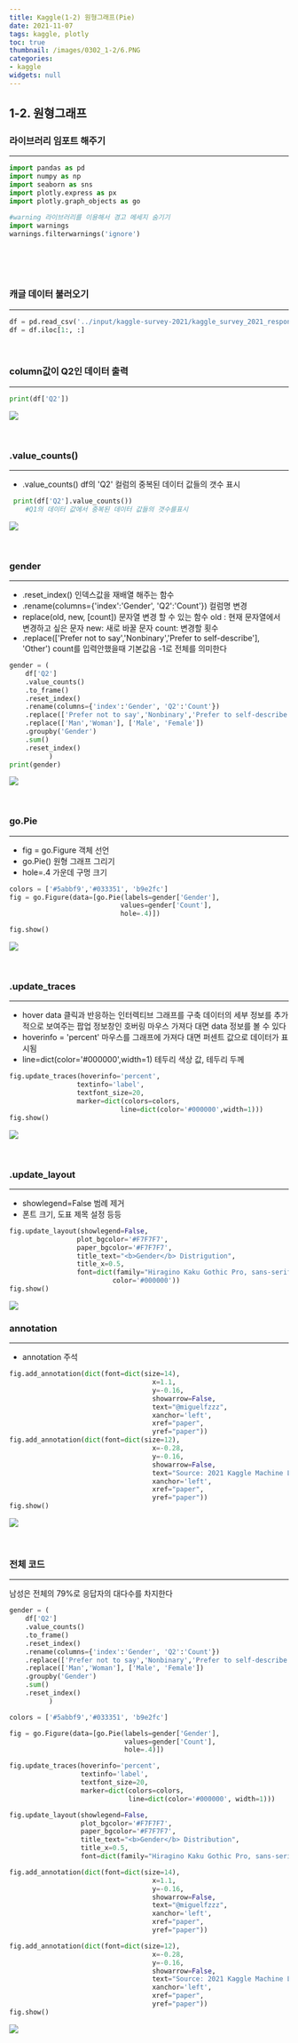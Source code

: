```yaml
---
title: Kaggle(1-2) 원형그래프(Pie)
date: 2021-11-07
tags: kaggle, plotly
toc: true
thumbnail: /images/0302_1-2/6.PNG
categories: 
- kaggle
widgets: null
---
```


## **1-2. 원형그래프**
### **라이브러리 임포트 해주기**
---
```python
import pandas as pd 
import numpy as np
import seaborn as sns
import plotly.express as px
import plotly.graph_objects as go

#warning 라이브러리를 이용해서 경고 메세지 숨기기
import warnings
warnings.filterwarnings('ignore')     
```

<br>
<br>
<br>

### **캐글 데이터 불러오기**
---

```python
df = pd.read_csv('../input/kaggle-survey-2021/kaggle_survey_2021_responses.csv')
df = df.iloc[1:, :]      
```
<br>

### **column값이 Q2인 데이터 출력**
---

```python
print(df['Q2'])
```
![](/images/0302_1-2/1.PNG)

<br>

### **.value_counts()**
---
- .value_counts()
df의 'Q2' 컬럼의 중복된 데이터 값들의 갯수 표시<br>

```python
 print(df['Q2'].value_counts())
    #Q1의 데이터 값에서 중복된 데이터 값들의 갯수를표시
```
![](/images/0302_1-2/2.PNG)

<br>

### **gender**
---

- .reset_index()
인덱스값을 재배열 해주는 함수
- .rename(columns={'index':'Gender', 'Q2':'Count'})
컬럼명 변경
- replace(old, new, [count])
문자열 변경 할 수 있는 함수
old : 현재 문자열에서 변경하고 싶은 문자
new: 새로 바꿀 문자
count: 변경할 횟수
- .replace(['Prefer not to say','Nonbinary','Prefer to self-describe'], 'Other')
count를 입력안했을때 기본값음 -1로 전체를 의미한다<br>



```python
gender = (
    df['Q2']
    .value_counts()
    .to_frame()
    .reset_index()
    .rename(columns={'index':'Gender', 'Q2':'Count'})
    .replace(['Prefer not to say','Nonbinary','Prefer to self-describe'], 'Other')  
    .replace(['Man','Woman'], ['Male', 'Female']) 
    .groupby('Gender')
    .sum()
    .reset_index()    
          )   
print(gender)
```

![](/images/0302_1-2/3.PNG)

<br>

### **go.Pie**
---


- fig = go.Figure
객체 선언
- go.Pie()
원형 그래프 그리기
- hole=.4
가운데 구멍 크기


```python
colors = ['#5abbf9','#033351', 'b9e2fc']
fig = go.Figure(data=[go.Pie(labels=gender['Gender'],
                            values=gender['Count'],
                            hole=.4)])

fig.show()
```
![](/images/0302_1-2/4.PNG)

<br>

### **.update_traces**
---

- hover data
클릭과 반응하는 인터렉티브 그래프를 구축
데이터의 세부 정보를 추가적으로 보여주는 팝업 정보창인 호버링
마우스 가져다 대면 data 정보를 볼 수 있다
- hoverinfo = 'percent'
마우스를 그래프에 가져다 대면 퍼센트 값으로 데이터가 표시됨<br>
- line=dict(color='#000000',width=1)
테두리 색상 값, 테두리 두께


```python
fig.update_traces(hoverinfo='percent',
                 textinfo='label',
                 textfont_size=20,
                 marker=dict(colors=colors,
                            line=dict(color='#000000',width=1)))
fig.show()
```
![](/images/0302_1-2/7.PNG)

<br>

### **.update_layout**
---
- showlegend=False
범례 제거<br>
- 폰트 크기, 도표 제목 설정 등등

```python
fig.update_layout(showlegend=False,
                 plot_bgcolor='#F7F7F7',
                 paper_bgcolor='#F7F7F7',
                 title_text="<b>Gender</b> Distrigution",
                 title_x=0.5,
                 font=dict(family="Hiragino Kaku Gothic Pro, sans-serif",size =25,
                          color='#000000'))
fig.show()
```
![](/images/0302_1-2/5.PNG)
<br>
 
### **annotation**
---
- annotation
주석


```python
fig.add_annotation(dict(font=dict(size=14),
                                    x=1.1,
                                    y=-0.16,
                                    showarrow=False,
                                    text="@miguelfzzz",
                                    xanchor='left',
                                    xref="paper",
                                    yref="paper"))
fig.add_annotation(dict(font=dict(size=12),
                                    x=-0.28,
                                    y=-0.16,
                                    showarrow=False,
                                    text="Source: 2021 Kaggle Machine Learning & Data Science Survey",
                                    xanchor='left',
                                    xref="paper",
                                    yref="paper"))
fig.show()
```
![](/images/0302_1-2/6.PNG)

<br>

### **전체 코드**
---
남성은 전체의 79%로 응답자의 대다수를 차지한다

```python
gender = (
    df['Q2']
    .value_counts()
    .to_frame()
    .reset_index()
    .rename(columns={'index':'Gender', 'Q2':'Count'})
    .replace(['Prefer not to say','Nonbinary','Prefer to self-describe'], 'Other')  
    .replace(['Man','Woman'], ['Male', 'Female']) 
    .groupby('Gender')
    .sum()
    .reset_index()    
          )   

colors = ['#5abbf9','#033351', 'b9e2fc']

fig = go.Figure(data=[go.Pie(labels=gender['Gender'], 
                             values=gender['Count'], 
                             hole=.4)])

fig.update_traces(hoverinfo='percent', 
                  textinfo='label', 
                  textfont_size=20,
                  marker=dict(colors=colors, 
                              line=dict(color='#000000', width=1)))

fig.update_layout(showlegend=False, 
                  plot_bgcolor='#F7F7F7', 
                  paper_bgcolor='#F7F7F7',
                  title_text="<b>Gender</b> Distribution",
                  title_x=0.5,
                  font=dict(family="Hiragino Kaku Gothic Pro, sans-serif", size=25, color='#000000'))

fig.add_annotation(dict(font=dict(size=14),
                                    x=1.1,
                                    y=-0.16,
                                    showarrow=False,
                                    text="@miguelfzzz",
                                    xanchor='left',
                                    xref="paper",
                                    yref="paper"))

fig.add_annotation(dict(font=dict(size=12),
                                    x=-0.28,
                                    y=-0.16,
                                    showarrow=False,
                                    text="Source: 2021 Kaggle Machine Learning & Data Science Survey",
                                    xanchor='left',
                                    xref="paper",
                                    yref="paper"))
fig.show()
```
![](/images/0302_1-2/6.PNG)


<br>
<br>